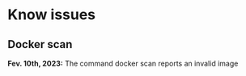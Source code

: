 # Know issues

## Docker scan

**Fev. 10th, 2023:** The command docker scan reports an invalid image
